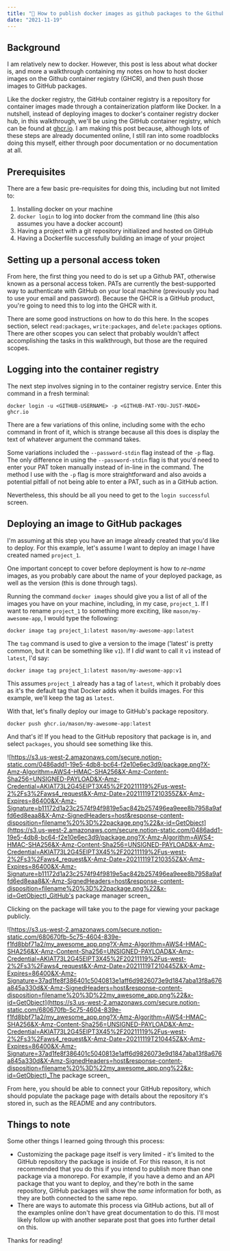 ```yaml
---
title: "🐙 How to publish docker images as github packages to the Github container registry"
date: "2021-11-19"
---
```


## Background

I am relatively new to docker. However, this post is less about what docker is, and more a walkthrough containing my notes on how to host docker images on the Github container registry (GHCR), and then push those images to GitHub packages.

Like the docker registry, the GitHub container registry is a repository for container images made through a containerization platform like Docker. In a nutshell, instead of deploying images to docker's container registry docker hub, in this walkthrough, we'll be using the GitHub container registry, which can be found at [ghcr.io](https://ghcr.io). I am making this post because, although lots of these steps are already documented online, I still ran into some roadblocks doing this myself, either through poor documentation or no documentation at all.

## Prerequisites

There are a few basic pre-requisites for doing this, including but not limited to:

1) Installing docker on your machine
2) `docker login` to log into docker from the command line (this also assumes you have a docker account)
3) Having a project with a git repository initialized and hosted on GitHub
4) Having a Dockerfile successfully building an image of your project

## Setting up a personal access token

From here, the first thing you need to do is set up a Github PAT, otherwise known as a personal access token. PATs are currently the best-supported way to authenticate with GitHub on your local machine (previously you had to use your email and password). Because the GHCR is a GitHub product, you're going to need this to log into the GHCR with it.

There are some good instructions on how to do this here. In the scopes section, select `read:packages`, `write:packages`, and `delete:packages` options. There are other scopes you can select that probably wouldn't affect accomplishing the tasks in this walkthrough, but those are the required scopes.

## Logging into the container registry

The next step involves signing in to the container registry service. Enter this command in a fresh terminal:

`docker login -u <GITHUB-USERNAME> -p <GITHUB-PAT-YOU-JUST-MADE> ghcr.io`

There are a few variations of this online, including some with the echo command in front of it, which is strange because all this does is display the text of whatever argument the command takes.

Some variations included the `--password-stdin` flag instead of the `-p` flag. The only difference in using the `--password-stdin` flag is that you'd need to enter your PAT token manually instead of in-line in the command. The method I use with the `-p` flag is more straightforward and also avoids a potential pitfall of not being able to enter a PAT, such as in a GitHub action.

Nevertheless, this should be all you need to get to the `login successful` screen.

## Deploying an image to GitHub packages

I'm assuming at this step you have an image already created that you'd like to deploy. For this example, let's assume I want to deploy an image I have created named `project_1`.

One important concept to cover before deployment is how to *re-name* images, as you probably care about the name of your deployed package, as well as the version (this is done through tags). 

Running the command `docker images` should give you a list of all of the images you have on your machine, including, in my case, `project_1`. If I want to rename `project_1` to something more exciting, like `mason/my-awesome-app`, I would type the following:

`docker image tag project_1:latest mason/my-awesome-app:latest`

The `tag` command is used to give a version to the image ('latest' is pretty common, but it can be something like `v1`). If I *did* want to call it `v1` instead of `latest`, I'd say:

`docker image tag project_1:latest mason/my-awesome-app:v1`

This assumes `project_1` already has a tag of `latest`, which it probably does as it's the default tag that Docker adds when it builds images. For this example, we'll keep the tag as `latest`.

With that, let's finally deploy our image to GitHub's package repository. 

`docker push ghcr.io/mason/my-awesome-app:latest`

And that's it! If you head to the GitHub repository that package is in, and select `packages`, you should see something like this.

![https://s3.us-west-2.amazonaws.com/secure.notion-static.com/0486add1-19e5-4db8-bc64-f2e10e6ec3d9/package.png?X-Amz-Algorithm=AWS4-HMAC-SHA256&X-Amz-Content-Sha256=UNSIGNED-PAYLOAD&X-Amz-Credential=AKIAT73L2G45EIPT3X45%2F20211119%2Fus-west-2%2Fs3%2Faws4_request&X-Amz-Date=20211119T210355Z&X-Amz-Expires=86400&X-Amz-Signature=b11172d1a23c2574f94f9819e5ac842b257496ea9eee8b7958a9affd6ed8eaa8&X-Amz-SignedHeaders=host&response-content-disposition=filename%20%3D%22package.png%22&x-id=GetObject](https://s3.us-west-2.amazonaws.com/secure.notion-static.com/0486add1-19e5-4db8-bc64-f2e10e6ec3d9/package.png?X-Amz-Algorithm=AWS4-HMAC-SHA256&X-Amz-Content-Sha256=UNSIGNED-PAYLOAD&X-Amz-Credential=AKIAT73L2G45EIPT3X45%2F20211119%2Fus-west-2%2Fs3%2Faws4_request&X-Amz-Date=20211119T210355Z&X-Amz-Expires=86400&X-Amz-Signature=b11172d1a23c2574f94f9819e5ac842b257496ea9eee8b7958a9affd6ed8eaa8&X-Amz-SignedHeaders=host&response-content-disposition=filename%20%3D%22package.png%22&x-id=GetObject)_GitHub's package manager screen_

Clicking on the package will take you to the page for viewing your package publicly.

![https://s3.us-west-2.amazonaws.com/secure.notion-static.com/680670fb-5c75-4604-839e-f1fd8bbf71a2/my_awesome_app.png?X-Amz-Algorithm=AWS4-HMAC-SHA256&X-Amz-Content-Sha256=UNSIGNED-PAYLOAD&X-Amz-Credential=AKIAT73L2G45EIPT3X45%2F20211119%2Fus-west-2%2Fs3%2Faws4_request&X-Amz-Date=20211119T210445Z&X-Amz-Expires=86400&X-Amz-Signature=37ad1fe8f386401c5040813e1aff6d9826073e9d1847aba13f8a676a845a330d&X-Amz-SignedHeaders=host&response-content-disposition=filename%20%3D%22my_awesome_app.png%22&x-id=GetObject](https://s3.us-west-2.amazonaws.com/secure.notion-static.com/680670fb-5c75-4604-839e-f1fd8bbf71a2/my_awesome_app.png?X-Amz-Algorithm=AWS4-HMAC-SHA256&X-Amz-Content-Sha256=UNSIGNED-PAYLOAD&X-Amz-Credential=AKIAT73L2G45EIPT3X45%2F20211119%2Fus-west-2%2Fs3%2Faws4_request&X-Amz-Date=20211119T210445Z&X-Amz-Expires=86400&X-Amz-Signature=37ad1fe8f386401c5040813e1aff6d9826073e9d1847aba13f8a676a845a330d&X-Amz-SignedHeaders=host&response-content-disposition=filename%20%3D%22my_awesome_app.png%22&x-id=GetObject)_The package screen_

From here, you should be able to connect your GitHub repository, which should populate the package page with details about the repository it's stored in, such as the README and any contributors.

## Things to note

Some other things I learned going through this process:

- Customizing the package page itself is very limited - it's limited to the GitHub repository the package is inside of. For this reason, it is not recommended that you do this if you intend to publish more than one package via a monorepo. For example, if you have a demo and an API package that you want to deploy, and they're both in the same repository, GitHub packages will show the *same* information for both, as they are both connected to the same repo.
- There are ways to automate this process via GitHub actions, but all of the examples online don't have great documentation to do this. I'll most likely follow up with another separate post that goes into further detail on this.

Thanks for reading!
